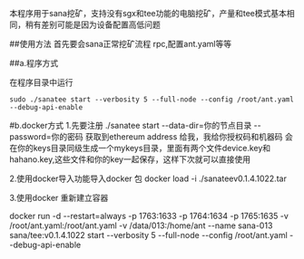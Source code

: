 本程序用于sana挖矿，支持没有sgx和tee功能的电脑挖矿，产量和tee模式基本相同，稍有差别可能是因为设备配置高低问题

##使用方法
首先要会sana正常挖矿流程 rpc,配置ant.yaml等等

##a.程序方式

在程序目录中运行
```
sudo ./sanatee start --verbosity 5 --full-node --config /root/ant.yaml --debug-api-enable
```


#b.docker方式
1.先要注册
  ./sanatee start --data-dir=你的节点目录 --password=你的密码
  获取到ethereum address 给我，我给你授权码和机器码
  会在你的keys目录同级生成一个mykeys目录，里面有两个文件device.key和hahano.key,这些文件和你的key一起保存，这样下次就可以直接使用

2.使用docker导入功能导入docker 包
docker load -i ./sanateev0.1.4.1022.tar

3.使用docker 重新建立容器


docker run -d --restart=always -p 1763:1633 -p 1764:1634 -p 1765:1635 -v /root/ant.yaml:/root/ant.yaml -v /data/013:/home/ant  --name sana-013 sana/tee:v0.1.4.1022 start --verbosity 5 --full-node --config /root/ant.yaml --debug-api-enable

